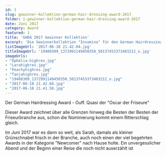```yaml
---        
id: 1
slug: gewinner-kollektion-german-hair-dressing-award-2017
folder: 1-gewinner-kollektion-german-hair-dressing-award-2017
date: Juni 2017
category: Award
featured: 1
title: 'GHDA 2017 Gewinner Kollektion'
excerpt: 'Die Gewinnerkollektion "Insomina" für den German Hairdressing Award 2017 als Newcomer'
listImageUrl: '2017-06-18 21.42.04.jpg'
titleImageUrl: '19400309_1372991149450350_50137453373403212_o.jpg'
imageUrls: 
- "Ophelia-highres.jpg" 
- "Larahighres.jpg"
- "Peachyhighres.jpg"
- "Tanjahighres.jpg"
- "19400309_1372991149450350_50137453373403212_o.jpg"
- "2017-06-18 21.42.04.jpg"
- "2017-06-18 21.41.58.jpg"
---
```


Der German Hairdressing Award - Ouff. Quasi der \"Oscar der Friseure\"

Dieser Award zeichnet über alle Grenzen hinweg die Besten der Besten der Friseurbranche aus, schon die Nominierung kommt einem Ritterschlag gleich.

Im Juni 2017 war es dann so weit, als Sarah, damals als kleiner Grünschnabel frisch in der Branche, auch noch einen der
viel begehrten Awards in der Kategorie "Newcomer" nach Hause holte. Ein unvergesslicher Abend und der Beginn einer Reise
die noch nicht auserzählt ist
